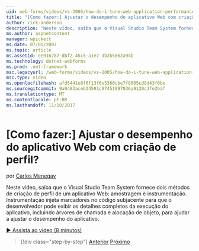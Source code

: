 ```yaml
---
uid: web-forms/videos/vs-2005/how-do-i-tune-web-application-performance-with-profiling
title: "[Como fazer:] Ajustar o desempenho do aplicativo Web com criação de perfil? | Microsoft Docs"
author: rick-anderson
description: "Neste vídeo, saiba que o Visual Studio Team System fornece dois métodos de criação de perfil de um aplicativo Web: amostragem e instrumentação. Instrumentação inje..."
ms.author: aspnetcontent
manager: wpickett
ms.date: 07/01/2007
ms.topic: article
ms.assetid: ee916787-dbf2-45c5-a1e7-3b2b5862a94b
ms.technology: dotnet-webforms
ms.prod: .net-framework
msc.legacyurl: /web-forms/videos/vs-2005/how-do-i-tune-web-application-performance-with-profiling
msc.type: video
ms.openlocfilehash: afd5441e8f6f13f6e5360cbe7f8665cd8d43f0be
ms.sourcegitcommit: 9a9483aceb34591c97451997036a9120c3fe2baf
ms.translationtype: MT
ms.contentlocale: pt-BR
ms.lasthandoff: 11/10/2017
---
```

<a name="how-do-i-tune-web-application-performance-with-profiling"></a>[Como fazer:] Ajustar o desempenho do aplicativo Web com criação de perfil?
====================
por [Carlos Menegay](https://twitter.com/CMenegay)

Neste vídeo, saiba que o Visual Studio Team System fornece dois métodos de criação de perfil de um aplicativo Web: amostragem e instrumentação. Instrumentação injeta marcadores no código subjacente para que o desenvolvedor pode exibir os detalhes completos da execução do aplicativo, incluindo árvores de chamada e alocação de objeto, para ajudar a ajustar o desempenho do aplicativo.

[&#9654; Assista ao vídeo (8 minutos)](https://channel9.msdn.com/Blogs/ASP-NET-Site-Videos/how-do-i-tune-web-application-performance-with-profiling)

>[!div class="step-by-step"]
[Anterior](how-do-i-load-test-a-web-application.md)
[Próximo](how-do-i-set-up-distributed-load-testing-for-high-volume-tests.md)
